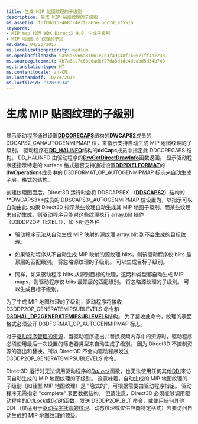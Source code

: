 ```yaml
---
title: 生成 MIP 贴图纹理的子级别
description: 生成 MIP 贴图纹理的子级别
ms.assetid: fbfb0d1b-468d-4e7f-865e-bdc7d19f5516
keywords:
- MIP map 纹理 WDK DirectX 9.0，生成子级别
- MIP 地图9.0 纹理的子层
ms.date: 04/20/2017
ms.localizationpriority: medium
ms.openlocfilehash: 9a55a6966a81061e7d3fa9448f160571ff4a7238
ms.sourcegitcommit: 4b7a6ac7c68e6ad6f27da5d1dc4deabd5d34b748
ms.translationtype: MT
ms.contentlocale: zh-CN
ms.lasthandoff: 10/24/2019
ms.locfileid: "72838934"
---
```

# <a name="generating-sublevels-of-mip-map-textures"></a>生成 MIP 贴图纹理的子级别


## <span id="ddk_generating_sublevels_of_mip_map_textures_gg"></span><span id="DDK_GENERATING_SUBLEVELS_OF_MIP_MAP_TEXTURES_GG"></span>


显示驱动程序通过设置[**DDCORECAPS**](https://docs.microsoft.com/windows/desktop/api/ddrawi/ns-ddrawi-_ddcorecaps)结构的**DWCAPS2**成员的 DDCAPS2\_CANAUTOGENMIPMAP 位，来指示支持自动生成 MIP 地图纹理的子级别。 驱动程序在[**DD\_HALINFO**](https://docs.microsoft.com/windows/desktop/api/ddrawint/ns-ddrawint-_dd_halinfo)结构的**ddCaps**成员中指定此 DDCORECAPS 结构。 DD\_HALINFO 由驱动程序的[**DrvGetDirectDrawInfo**](https://docs.microsoft.com/windows/desktop/api/winddi/nf-winddi-drvgetdirectdrawinfo)函数返回。 显示驱动程序还指示特定的 surface 格式是否支持通过设置[**DDPIXELFORMAT**](https://docs.microsoft.com/windows-hardware/drivers/ddi/ksmedia/ns-ksmedia-_ddpixelformat)的**dwOperations**成员中的 D3DFORMAT\_OP\_AUTOGENMIPMAP 标志来自动生成子层。格式的结构。

创建纹理图面后，Direct3D 运行时会将 DDSCAPSEX （[**DDSCAPS2**](https://docs.microsoft.com/previous-versions/windows/hardware/drivers/ff550292(v=vs.85))）结构的**DWCAPS3**成员的 DDSCAPS3\_AUTOGENMIPMAP 位设置为，以指示可以自动由此. 如果 Direct3D 指示某些纹理自动生成其 MIP 地图子级别，而某些纹理未自动生成，则驱动程序只能对这些纹理执行 array.blit 操作（D3DDP2OP\_TEXBLT），如下所述各种

-   驱动程序无法从自动生成 MIP 映射的源纹理 array.blit 到不会生成的目标纹理。

-   如果驱动程序从不自动生成 MIP 映射的源纹理 blits，则该驱动程序仅 blits 最顶层的匹配级别。 将忽略源纹理的子级别。 可以生成目标子级别。

-   同样，如果驱动程序 blits 从源到目标的纹理，这两种类型都自动生成 MIP maps，则驱动程序仅 blits 最顶层的匹配级别。 将忽略源纹理的子级别。 可以生成目标子级别。

为了生成 MIP 地图纹理的子级别，驱动程序将接收 D3DDP2OP\_GENERATEMIPSUBLEVELS 命令和[**D3DHAL\_DP2GENERATEMIPSUBLEVELS**](https://docs.microsoft.com/windows-hardware/drivers/ddi/d3dhal/ns-d3dhal-_d3dhal_dp2generatemipsublevels)结构。 为了接收此命令，纹理的表面格式必须公开 D3DFORMAT\_OP\_AUTOGENMIPMAP 标志。

对于[驱动程序管理的资源](driver-managed-resources.md)，当驱动程序逐出并替换视频内存中的资源时，驱动程序必须使用最后一次设置的筛选器类型来自动生成子级别。 因为 Direct3D 不控制资源的逐出和替换，所以 Direct3D 不会向驱动程序发送 D3DDP2OP\_GENERATEMIPSUBLEVELS 命令。

Direct3D 运行时无法调用驱动程序的[*DdLock*](https://docs.microsoft.com/windows/desktop/api/ddrawint/nc-ddrawint-pdd_surfcb_lock)函数，也无法使用任何其他[DDI](direct3d-driver-ddi.md)来访问自动生成的 MIP 地图纹理的子级别。 这意味着，自动生成的 MIP 地图纹理的子级别（如轻型 MIP 地图纹理）是 "隐式的"，可根据需要由驱动程序指定。 驱动程序无需指定 "complete" 表面数据结构。 但请注意，Direct3D 必须能够调用驱动程序的*DdLock*或[*DdBlt*](https://docs.microsoft.com/windows/desktop/api/ddrawint/nc-ddrawint-pdd_surfcb_blt)函数，发送 D3DDP2OP\_BLT 命令，或使用任何其他 DDI （仅适用于[驱动程序托管的纹理](driver-managed-textures.md)、动态纹理或仅供应商特定格式）若要访问自动生成的 MIP 地图纹理的顶级。

 

 





